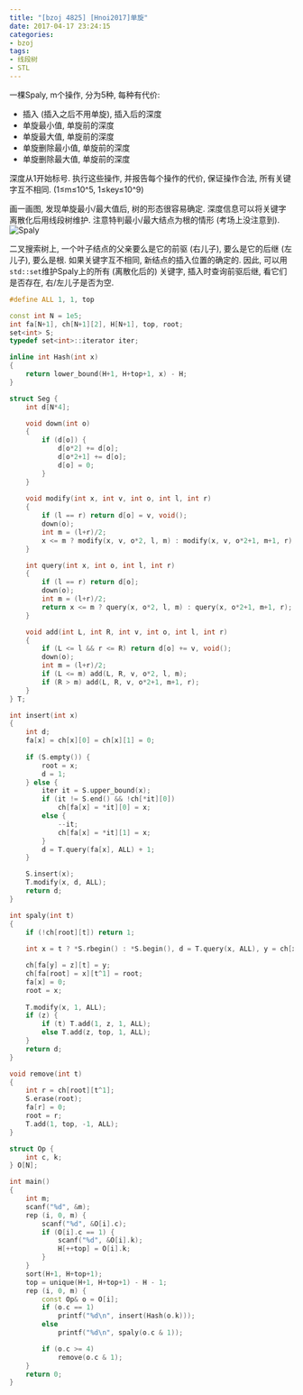 ```yaml
---
title: "[bzoj 4825] [Hnoi2017]单旋"
date: 2017-04-17 23:24:15
categories:
- bzoj
tags:
- 线段树
- STL
---
```

一棵Spaly, m个操作, 分为5种, 每种有代价:
- 插入 (插入之后不用单旋), 插入后的深度
- 单旋最小值, 单旋前的深度
- 单旋最大值, 单旋前的深度
- 单旋删除最小值, 单旋前的深度
- 单旋删除最大值, 单旋前的深度

深度从1开始标号. 执行这些操作, 并报告每个操作的代价, 保证操作合法, 所有关键字互不相同. (1&le;m&le;10^5, 1&le;key&le;10^9)
<!--more-->
画一画图, 发现单旋最小/最大值后, 树的形态很容易确定. 深度信息可以将关键字离散化后用线段树维护. 注意特判最小/最大结点为根的情形 (考场上没注意到).
![Spaly](/images/spaly.jpg)

二叉搜索树上, 一个叶子结点的父亲要么是它的前驱 (右儿子), 要么是它的后继 (左儿子), 要么是根. 如果关键字互不相同, 新结点的插入位置的确定的. 因此, 可以用`std::set`维护Spaly上的所有 (离散化后的) 关键字, 插入时查询前驱后继, 看它们是否存在, 右/左儿子是否为空.

```cpp
#define ALL 1, 1, top

const int N = 1e5;
int fa[N+1], ch[N+1][2], H[N+1], top, root;
set<int> S;
typedef set<int>::iterator iter;

inline int Hash(int x)
{
	return lower_bound(H+1, H+top+1, x) - H;
}

struct Seg {
	int d[N*4];

	void down(int o)
	{
		if (d[o]) {
			d[o*2] += d[o];
			d[o*2+1] += d[o];
			d[o] = 0;
		}
	}
	
	void modify(int x, int v, int o, int l, int r)
	{
		if (l == r) return d[o] = v, void();
		down(o);
		int m = (l+r)/2;
		x <= m ? modify(x, v, o*2, l, m) : modify(x, v, o*2+1, m+1, r);
	}

	int query(int x, int o, int l, int r)
	{
		if (l == r) return d[o];
		down(o);
		int m = (l+r)/2;
		return x <= m ? query(x, o*2, l, m) : query(x, o*2+1, m+1, r);
	}

	void add(int L, int R, int v, int o, int l, int r)
	{
		if (L <= l && r <= R) return d[o] += v, void();
		down(o);
		int m = (l+r)/2;
		if (L <= m) add(L, R, v, o*2, l, m);
		if (R > m) add(L, R, v, o*2+1, m+1, r);
	}
} T;

int insert(int x)
{
	int d;
	fa[x] = ch[x][0] = ch[x][1] = 0;
	
	if (S.empty()) {
		root = x;
		d = 1;
	} else {
		iter it = S.upper_bound(x);
		if (it != S.end() && !ch[*it][0])
			ch[fa[x] = *it][0] = x;
		else {
			--it;
			ch[fa[x] = *it][1] = x;
		}
		d = T.query(fa[x], ALL) + 1;
	}

	S.insert(x);
	T.modify(x, d, ALL);
	return d;
}

int spaly(int t)
{
	if (!ch[root][t]) return 1;
	
	int x = t ? *S.rbegin() : *S.begin(), d = T.query(x, ALL), y = ch[x][t^1], z = fa[x];

	ch[fa[y] = z][t] = y;
	ch[fa[root] = x][t^1] = root;
	fa[x] = 0;
	root = x;
	
	T.modify(x, 1, ALL);
	if (z) {
		if (t) T.add(1, z, 1, ALL);
		else T.add(z, top, 1, ALL);
	}
	return d;
}

void remove(int t)
{
	int r = ch[root][t^1];
	S.erase(root);
	fa[r] = 0;
	root = r;
	T.add(1, top, -1, ALL);
}

struct Op {
	int c, k;
} O[N];

int main()
{
	int m;
	scanf("%d", &m);
	rep (i, 0, m) {
		scanf("%d", &O[i].c);
		if (O[i].c == 1) {
			scanf("%d", &O[i].k);
			H[++top] = O[i].k;
		}
	}
	sort(H+1, H+top+1);
	top = unique(H+1, H+top+1) - H - 1;
	rep (i, 0, m) {
		const Op& o = O[i];
		if (o.c == 1)
			printf("%d\n", insert(Hash(o.k)));
		else
			printf("%d\n", spaly(o.c & 1));

		if (o.c >= 4)
			remove(o.c & 1);
	}
	return 0;
}
```